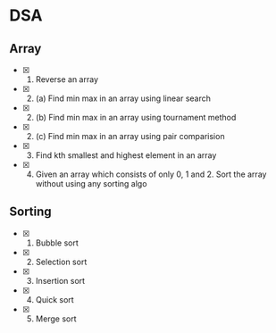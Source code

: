 # DSA
## Array
 - [X] 1. Reverse an array
 - [X] 2. (a) Find min max in an array using linear search
 - [X] 2. (b) Find min max in an array using tournament method
 - [X] 2. (c) Find min max in an array using pair comparision
 - [X] 3. Find kth smallest and highest element in an array
 - [X] 4. Given an array which consists of only 0, 1 and 2. Sort the array without using any sorting algo

## Sorting
 - [X] 1. Bubble sort
 - [X] 2. Selection sort
 - [X] 3. Insertion sort
 - [X] 4. Quick sort
 - [X] 5. Merge sort